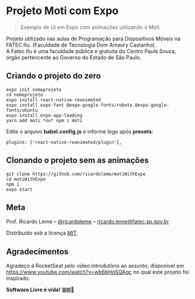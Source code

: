 # Projeto Moti com Expo
> Exemplo de UI em Expo com animações utilizando o Moti

Projeto utilizado nas aulas de Programação para Dispositivos Móveis na FATEC Itu. (Faculdade de Tecnologia Dom Amaury Castanho).  
A Fatec Itu é uma faculdade pública e gratuita do Centro Paula Souza, órgão pertencente ao Governo do Estado de São Paulo. 

## Criando o projeto do zero
```
expo init nomeprojeto
cd nomeprojeto
expo install react-native-reanimated
expo install expo-font @expo-google-fonts/roboto @expo-google-fonts/ubuntu
expo install expo-app-loading
yarn add moti *ou* npm i moti
```

Edite o arquivo **babel.config.js** e informe logo após **presets**:
```
plugins: ['react-native-reanimated/plugin'],
```
## Clonando o projeto sem as animações
```
git clone https://github.com/ricardoleme/motiWithExpo
cd motiWithExpo
npm i
expo start
```

## Meta

Prof. Ricardo Leme – [@ricardoleme](https://twitter.com/ricardorleme) – ricardo.leme@fatec.sp.gov.br

Distribuído sob a licença [MIT](https://opensource.org/licenses/MIT).



## Agradecimentos
Agradeço à RocketSeat pelo vídeo introdutório ao assunto, disponível em <https://www.youtube.com/watch?v=wb6bHqSQAgc> no qual este projeto foi inspirado.

**Software Livre é vida! :brazil:🐧**